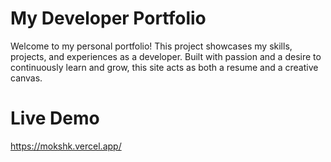 
# My Developer Portfolio
Welcome to my personal portfolio!
This project showcases my skills, projects, and experiences as a developer. Built with passion and a desire to continuously learn and grow, this site acts as both a resume and a creative canvas.

# Live Demo
https://mokshk.vercel.app/


